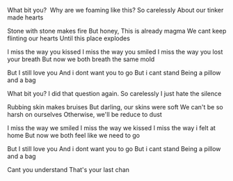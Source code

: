 What bit you? 
Why are we foaming like this?
So carelessly
About our tinker made hearts

Stone with stone makes fire
But honey, This is already magma
We cant keep flinting our hearts
Until this place explodes

I miss the way you kissed
I miss the way you smiled
I miss the way you lost your breath
But now we both breath the same mold

But I still love you
And i dont want you to go
But i cant stand
Being a pillow and a bag

What bit you?
I did that question again.
So carelessly
I just hate the silence

Rubbing skin makes bruises
But darling, our skins were soft
We can't be so harsh on ourselves
Otherwise, we'll be reduce to dust

I miss the way we smiled
I miss the way we kissed
I miss the way i felt at home
But now we both feel like we need to go

But I still love you
And i dont want you to go
But i cant stand
Being a pillow and a bag

Cant you understand
That's your last chan